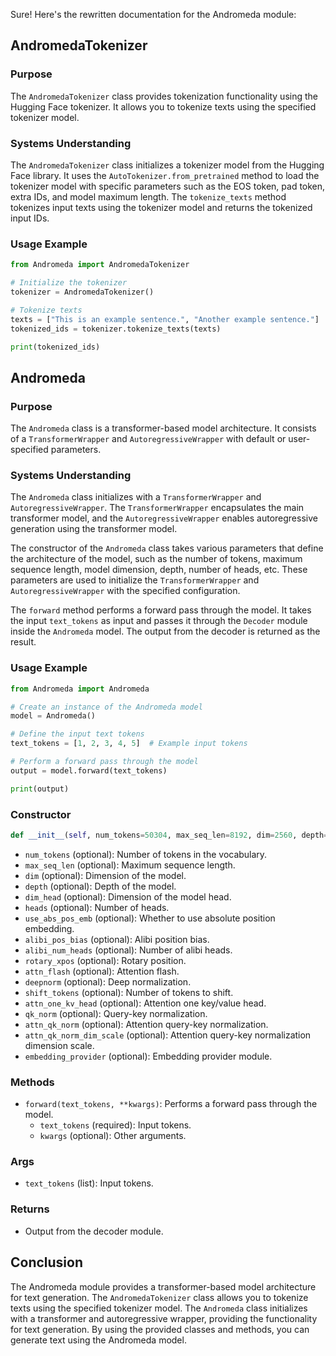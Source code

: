 Sure! Here's the rewritten documentation for the Andromeda module:

## AndromedaTokenizer

### Purpose

The `AndromedaTokenizer` class provides tokenization functionality using the Hugging Face tokenizer. It allows you to tokenize texts using the specified tokenizer model.

### Systems Understanding

The `AndromedaTokenizer` class initializes a tokenizer model from the Hugging Face library. It uses the `AutoTokenizer.from_pretrained` method to load the tokenizer model with specific parameters such as the EOS token, pad token, extra IDs, and model maximum length. The `tokenize_texts` method tokenizes input texts using the tokenizer model and returns the tokenized input IDs.

### Usage Example

```python
from Andromeda import AndromedaTokenizer

# Initialize the tokenizer
tokenizer = AndromedaTokenizer()

# Tokenize texts
texts = ["This is an example sentence.", "Another example sentence."]
tokenized_ids = tokenizer.tokenize_texts(texts)

print(tokenized_ids)
```

## Andromeda

### Purpose

The `Andromeda` class is a transformer-based model architecture. It consists of a `TransformerWrapper` and `AutoregressiveWrapper` with default or user-specified parameters.

### Systems Understanding

The `Andromeda` class initializes with a `TransformerWrapper` and `AutoregressiveWrapper`. The `TransformerWrapper` encapsulates the main transformer model, and the `AutoregressiveWrapper` enables autoregressive generation using the transformer model.

The constructor of the `Andromeda` class takes various parameters that define the architecture of the model, such as the number of tokens, maximum sequence length, model dimension, depth, number of heads, etc. These parameters are used to initialize the `TransformerWrapper` and `AutoregressiveWrapper` with the specified configuration.

The `forward` method performs a forward pass through the model. It takes the input `text_tokens` as input and passes it through the `Decoder` module inside the `Andromeda` model. The output from the decoder is returned as the result.

### Usage Example

```python
from Andromeda import Andromeda

# Create an instance of the Andromeda model
model = Andromeda()

# Define the input text tokens
text_tokens = [1, 2, 3, 4, 5]  # Example input tokens

# Perform a forward pass through the model
output = model.forward(text_tokens)

print(output)
```

### Constructor

```python
def __init__(self, num_tokens=50304, max_seq_len=8192, dim=2560, depth=32, dim_head=128, heads=24, use_abs_pos_emb=False, alibi_pos_bias=True, alibi_num_heads=12, rotary_xpos=True, attn_flash=True, deepnorm=True, shift_tokens=1, attn_one_kv_head=True, qk_norm=True, attn_qk_norm=True, attn_qk_norm_dim_scale=True, embedding_provider=AndromedaEmbedding())
```

- `num_tokens` (optional): Number of tokens in the vocabulary.
- `max_seq_len` (optional): Maximum sequence length.
- `dim` (optional): Dimension of the model.
- `depth` (optional): Depth of the model.
- `dim_head` (optional): Dimension of the model head.
- `heads` (optional): Number of heads.
- `use_abs_pos_emb` (optional): Whether to use absolute position embedding.
- `alibi_pos_bias` (optional): Alibi position bias.
- `alibi_num_heads` (optional): Number of alibi heads.
- `rotary_xpos` (optional): Rotary position.
- `attn_flash` (optional): Attention flash.
- `deepnorm` (optional): Deep normalization.
- `shift_tokens` (optional): Number of tokens to shift.
- `attn_one_kv_head` (optional): Attention one key/value head.
- `qk_norm` (optional): Query-key normalization.
- `attn_qk_norm` (optional): Attention query-key normalization.
- `attn_qk_norm_dim_scale` (optional): Attention query-key normalization dimension scale.
- `embedding_provider` (optional): Embedding provider module.

### Methods

- `forward(text_tokens, **kwargs)`: Performs a forward pass through the model.
  - `text_tokens` (required): Input tokens.
  - `kwargs` (optional): Other arguments.

### Args

- `text_tokens` (list): Input tokens.

### Returns

- Output from the decoder module.

## Conclusion

The Andromeda module provides a transformer-based model architecture for text generation. The `AndromedaTokenizer` class allows you to tokenize texts using the specified tokenizer model. The `Andromeda` class initializes with a transformer and autoregressive wrapper, providing the functionality for text generation. By using the provided classes and methods, you can generate text using the Andromeda model.